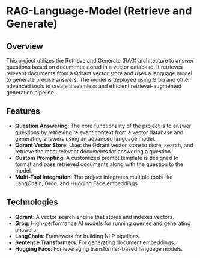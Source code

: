 # RAG-Language-Model (Retrieve and Generate)

## Overview

This project utilizes the Retrieve and Generate (RAG) architecture to answer questions based on documents stored in a vector database. It retrieves relevant documents from a Qdrant vector store and uses a language model to generate precise answers. The model is deployed using Groq and other advanced tools to create a seamless and efficient retrieval-augmented generation pipeline.

## Features

- **Question Answering**: The core functionality of the project is to answer questions by retrieving relevant context from a vector database and generating answers using an advanced language model.
- **Qdrant Vector Store**: Uses the Qdrant vector store to store, search, and retrieve the most relevant documents for answering a question.
- **Custom Prompting**: A customized prompt template is designed to format and pass retrieved documents along with the question to the model.
- **Multi-Tool Integration**: The project integrates multiple tools like LangChain, Groq, and Hugging Face embeddings.

## Technologies

- **Qdrant**: A vector search engine that stores and indexes vectors.
- **Groq**: High-performance AI models for running queries and generating answers.
- **LangChain**: Framework for building NLP pipelines.
- **Sentence Transformers**: For generating document embeddings.
- **Hugging Face**: For leveraging transformer-based language models.
